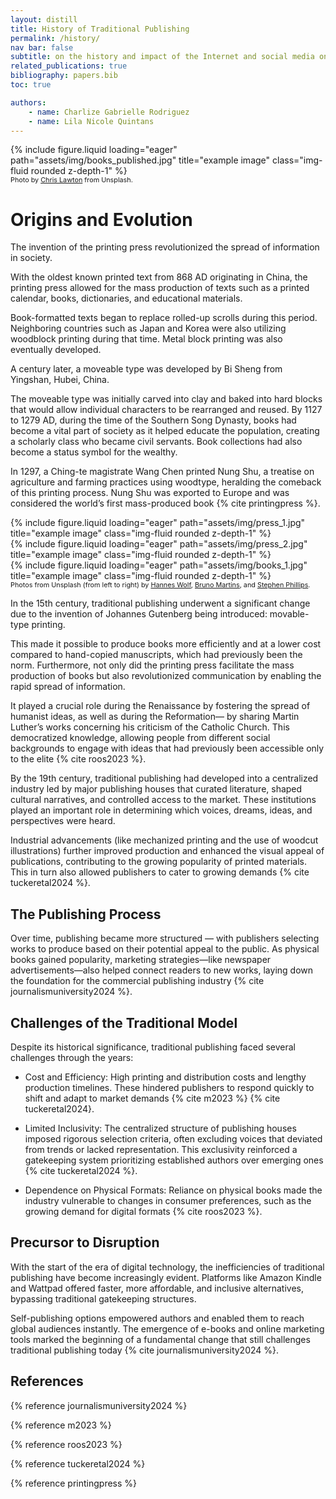 ```yaml
---
layout: distill
title: History of Traditional Publishing
permalink: /history/
nav bar: false
subtitle: on the history and impact of the Internet and social media on traditional publishing
related_publications: true
bibliography: papers.bib
toc: true

authors:
    - name: Charlize Gabrielle Rodriguez
    - name: Lila Nicole Quintans
---
```

<div class="row">
    <div class="col-sm mt-3 mt-md-0">
        {% include figure.liquid loading="eager" path="assets/img/books_published.jpg" title="example image" class="img-fluid rounded z-depth-1" %}
    </div>
</div>
<div class="caption" style="font-size:.675rem">
   Photo by <a href="https://unsplash.com/photos/shallow-focus-photography-of-stack-of-books-zvKx6ixUhWQ">Chris Lawton</a> from Unsplash.
</div>

# Origins and Evolution

The invention of the printing press revolutionized the spread of information in society. 

With the oldest known printed text from 868 AD originating in China, the printing press allowed for the mass production of texts such as a printed calendar, books, dictionaries, and educational materials. 

Book-formatted texts began to replace rolled-up scrolls during this period. Neighboring countries such as Japan and Korea were also utilizing woodblock printing during that time. Metal block printing was also eventually developed.

A century later, a moveable type was developed by Bi Sheng from Yingshan, Hubei, China. 

The moveable type was initially carved into clay and baked into hard blocks that would allow individual characters to be rearranged and reused. By 1127 to 1279 AD, during the time of the Southern Song Dynasty, books had become a vital part of society as it helped educate the population, creating a scholarly class who became civil servants. Book collections had also become a status symbol for the wealthy.

In 1297, a Ching-te magistrate Wang Chen printed Nung Shu, a treatise on agriculture and farming practices using woodtype, heralding the comeback of this printing process. Nung Shu was exported to Europe and was considered the world’s first mass-produced book {% cite printingpress %}.

<div class="row">
    <div class="col-sm mt-3 mt-md-0">
        {% include figure.liquid loading="eager" path="assets/img/press_1.jpg" title="example image" class="img-fluid rounded z-depth-1" %}
    </div>
    <div class="col-sm mt-3 mt-md-0">
        {% include figure.liquid loading="eager" path="assets/img/press_2.jpg" title="example image" class="img-fluid rounded z-depth-1" %}
    </div>
    <div class="col-sm mt-3 mt-md-0">
        {% include figure.liquid loading="eager" path="assets/img/books_1.jpg" title="example image" class="img-fluid rounded z-depth-1" %}
    </div>
</div>
<div class="caption" style="font-size:.675rem">
   Photos from Unsplash (from left to right) by <a href="https://unsplash.com/photos/black-and-brown-case-n2ILm0aTCYo">Hannes Wolf</a>, <a href="https://unsplash.com/photos/assorted-wood-stamps-OhJmwB4XWLE">Bruno Martins</a>, and <a href="https://unsplash.com/photos/assorted-title-books-Gs-tdnDyYKE">Stephen Phillips</a>.
</div>

In the 15th century, traditional publishing underwent a significant change due to the invention of Johannes Gutenberg being introduced: movable-type printing. 

This made it possible to produce books more efficiently and at a lower cost compared to hand-copied manuscripts, which had previously been the norm. Furthermore, not only did the printing press facilitate the mass production of books but also revolutionized communication by enabling the rapid spread of information. 

It played a crucial role during the Renaissance by fostering the spread of humanist ideas, as well as during the Reformation— by sharing Martin Luther’s works concerning his criticism of the Catholic Church. This democratized knowledge, allowing people from different social backgrounds to engage with ideas that had previously been accessible only to the elite {% cite roos2023 %}.

By the 19th century, traditional publishing had developed into a centralized industry led by major publishing houses that curated literature, shaped cultural narratives, and controlled access to the market. These institutions played an important role in determining which voices, dreams, ideas, and perspectives were heard.

Industrial advancements (like mechanized printing and the use of woodcut illustrations) further improved production and enhanced the visual appeal of publications, contributing to the growing popularity of printed materials. This in turn also allowed publishers to cater to growing demands {% cite tuckeretal2024 %}.

## The Publishing Process

Over time, publishing became more structured — with publishers selecting works to produce based on their potential appeal to the public. As physical books gained popularity, marketing strategies—like newspaper advertisements—also helped connect readers to new works, laying down the foundation for the commercial publishing industry {% cite journalismuniversity2024 %}.

## Challenges of the Traditional Model

Despite its historical significance, traditional publishing faced several challenges through the years:

 * Cost and Efficiency: High printing and distribution costs and lengthy production timelines. These hindered publishers to respond quickly to shift and adapt to market demands {% cite m2023 %} {% cite tuckeretal2024}.

 * Limited Inclusivity: The centralized structure of publishing houses imposed rigorous selection criteria, often excluding voices that deviated from trends or lacked representation. This exclusivity reinforced a gatekeeping system prioritizing established authors over emerging ones {% cite tuckeretal2024 %}.

 * Dependence on Physical Formats: Reliance on physical books made the industry vulnerable to changes in consumer preferences, such as the growing demand for digital formats {% cite roos2023 %}.

## Precursor to Disruption

With the start of the era of digital technology, the inefficiencies of traditional publishing have become increasingly evident. Platforms like Amazon Kindle and Wattpad offered faster, more affordable, and inclusive alternatives, bypassing traditional gatekeeping structures. 

Self-publishing options empowered authors and enabled them to reach global audiences instantly. The emergence of e-books and online marketing tools marked the beginning of a fundamental change that still challenges traditional publishing today {% cite journalismuniversity2024 %}.

## References

{% reference journalismuniversity2024 %}

{% reference m2023 %}

{% reference roos2023 %}

{% reference tuckeretal2024 %}

{% reference printingpress %}
